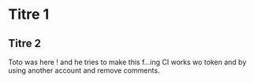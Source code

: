 # Titre 1

## Titre 2

Toto was here ! and he tries to make this f...ing CI works wo token and by using another account and remove comments.
